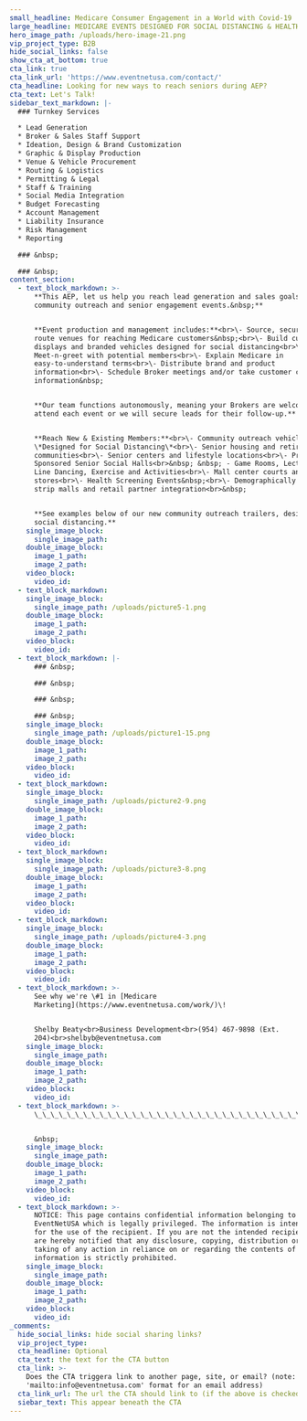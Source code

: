 ```yaml
---
small_headline: Medicare Consumer Engagement in a World with Covid-19
large_headline: MEDICARE EVENTS DESIGNED FOR SOCIAL DISTANCING & HEALTH SAFETY
hero_image_path: /uploads/hero-image-21.png
vip_project_type: B2B
hide_social_links: false
show_cta_at_bottom: true
cta_link: true
cta_link_url: 'https://www.eventnetusa.com/contact/'
cta_headline: Looking for new ways to reach seniors during AEP?
cta_text: Let's Talk!
sidebar_text_markdown: |-
  ### Turnkey Services

  * Lead Generation
  * Broker & Sales Staff Support
  * Ideation, Design & Brand Customization
  * Graphic & Display Production
  * Venue & Vehicle Procurement
  * Routing & Logistics
  * Permitting & Legal
  * Staff & Training
  * Social Media Integration
  * Budget Forecasting
  * Account Management
  * Liability Insurance
  * Risk Management
  * Reporting

  ### &nbsp;

  ### &nbsp;
content_section:
  - text_block_markdown: >-
      **This AEP, let us help you reach lead generation and sales goals with
      community outreach and senior engagement events.&nbsp;**


      **Event production and management includes:**<br>\- Source, secure and
      route venues for reaching Medicare customers&nbsp;<br>\- Build custom
      displays and branded vehicles designed for social distancing<br>\-
      Meet-n-greet with potential members<br>\- Explain Medicare in
      easy-to-understand terms<br>\- Distribute brand and product
      information<br>\- Schedule Broker meetings and/or take customer contact
      information&nbsp;


      **Our team functions autonomously, meaning your Brokers are welcome to
      attend each event or we will secure leads for their follow-up.**


      **Reach New & Existing Members:**<br>\- Community outreach vehicles
      \*Designed for Social Distancing\*<br>\- Senior housing and retirement
      communities<br>\- Senior centers and lifestyle locations<br>\- Provider
      Sponsored Senior Social Halls<br>&nbsp; &nbsp; - Game Rooms, Lectures,
      Line Dancing, Exercise and Activities<br>\- Mall center courts and popup
      stores<br>\- Health Screening Events&nbsp;<br>\- Demographically targeted
      strip malls and retail partner integration<br>&nbsp;


      **See examples below of our new community outreach trailers, designed for
      social distancing.**
    single_image_block:
      single_image_path:
    double_image_block:
      image_1_path:
      image_2_path:
    video_block:
      video_id:
  - text_block_markdown:
    single_image_block:
      single_image_path: /uploads/picture5-1.png
    double_image_block:
      image_1_path:
      image_2_path:
    video_block:
      video_id:
  - text_block_markdown: |-
      ### &nbsp;

      ### &nbsp;

      ### &nbsp;

      ### &nbsp;
    single_image_block:
      single_image_path: /uploads/picture1-15.png
    double_image_block:
      image_1_path:
      image_2_path:
    video_block:
      video_id:
  - text_block_markdown:
    single_image_block:
      single_image_path: /uploads/picture2-9.png
    double_image_block:
      image_1_path:
      image_2_path:
    video_block:
      video_id:
  - text_block_markdown:
    single_image_block:
      single_image_path: /uploads/picture3-8.png
    double_image_block:
      image_1_path:
      image_2_path:
    video_block:
      video_id:
  - text_block_markdown:
    single_image_block:
      single_image_path: /uploads/picture4-3.png
    double_image_block:
      image_1_path:
      image_2_path:
    video_block:
      video_id:
  - text_block_markdown: >-
      See why we're \#1 in [Medicare
      Marketing](https://www.eventnetusa.com/work/)\!


      Shelby Beaty<br>Business Development<br>(954) 467-9898 (Ext.
      204)<br>shelbyb@eventnetusa.com
    single_image_block:
      single_image_path:
    double_image_block:
      image_1_path:
      image_2_path:
    video_block:
      video_id:
  - text_block_markdown: >-
      \_\_\_\_\_\_\_\_\_\_\_\_\_\_\_\_\_\_\_\_\_\_\_\_\_\_\_\_\_\_\_\_\_\_\_\_\_\_\_\_\_\_\_\_\_\_\_\_\_\_\_\_\_\_\_\_\_\_\_\_\_\_\_\_\_\_\_\_\_\_\_\_\_\_\_\_\_\_\_\_\_\_\_


      &nbsp;
    single_image_block:
      single_image_path:
    double_image_block:
      image_1_path:
      image_2_path:
    video_block:
      video_id:
  - text_block_markdown: >-
      NOTICE: This page contains confidential information belonging to
      EventNetUSA which is legally privileged. The information is intended only
      for the use of the recipient. If you are not the intended recipient, you
      are hereby notified that any disclosure, copying, distribution or the
      taking of any action in reliance on or regarding the contents of this
      information is strictly prohibited.
    single_image_block:
      single_image_path:
    double_image_block:
      image_1_path:
      image_2_path:
    video_block:
      video_id:
_comments:
  hide_social_links: hide social sharing links?
  vip_project_type:
  cta_headline: Optional
  cta_text: the text for the CTA button
  cta_link: >-
    Does the CTA triggera link to another page, site, or email? (note: use
    'mailto:info@eventnetusa.com' format for an email address)
  cta_link_url: The url the CTA should link to (if the above is checked)
  siebar_text: This appear beneath the CTA
---
```

